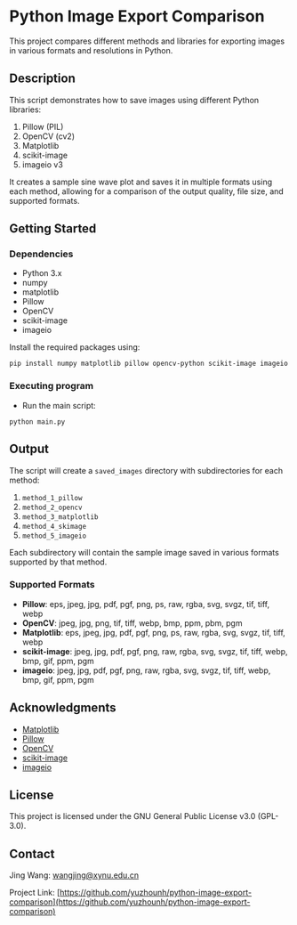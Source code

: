 # Python Image Export Comparison

This project compares different methods and libraries for exporting images in various formats and resolutions in Python.

## Description

This script demonstrates how to save images using different Python libraries:
1. Pillow (PIL)
2. OpenCV (cv2)
3. Matplotlib
4. scikit-image
5. imageio v3

It creates a sample sine wave plot and saves it in multiple formats using each method, allowing for a comparison of the output quality, file size, and supported formats.

## Getting Started

### Dependencies

* Python 3.x
* numpy
* matplotlib
* Pillow
* OpenCV
* scikit-image
* imageio

Install the required packages using:
```
pip install numpy matplotlib pillow opencv-python scikit-image imageio
```

### Executing program

* Run the main script:
```
python main.py
```


## Output

The script will create a `saved_images` directory with subdirectories for each method:

1. `method_1_pillow`
2. `method_2_opencv`
3. `method_3_matplotlib`
4. `method_4_skimage`
5. `method_5_imageio`

Each subdirectory will contain the sample image saved in various formats supported by that method.

### Supported Formats

- **Pillow**: eps, jpeg, jpg, pdf, pgf, png, ps, raw, rgba, svg, svgz, tif, tiff, webp
- **OpenCV**: jpeg, jpg, png, tif, tiff, webp, bmp, ppm, pbm, pgm
- **Matplotlib**: eps, jpeg, jpg, pdf, pgf, png, ps, raw, rgba, svg, svgz, tif, tiff, webp
- **scikit-image**: jpeg, jpg, pdf, pgf, png, raw, rgba, svg, svgz, tif, tiff, webp, bmp, gif, ppm, pgm
- **imageio**: jpeg, jpg, pdf, pgf, png, raw, rgba, svg, svgz, tif, tiff, webp, bmp, gif, ppm, pgm

## Acknowledgments

* [Matplotlib](https://matplotlib.org/)
* [Pillow](https://python-pillow.org/)
* [OpenCV](https://opencv.org/)
* [scikit-image](https://scikit-image.org/)
* [imageio](https://imageio.readthedocs.io/)

## License

This project is licensed under the GNU General Public License v3.0 (GPL-3.0).

## Contact

Jing Wang: wangjing@xynu.edu.cn

Project Link: [https://github.com/yuzhounh/python-image-export-comparison](https://github.com/yuzhounh/python-image-export-comparison)
